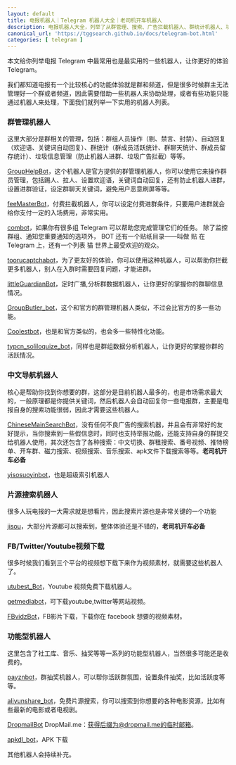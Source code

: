 ```yaml
---
layout: default
title: 电报机器人｜Telegram 机器人大全｜老司机开车机器人
description: 电报机器人大全，列举了从群管理、搜索、广告拦截机器人、群统计机器人、功能型机器人，比如视频下载机器人、音乐搜索机器人、片源搜索机器人等等。
canonical_url: 'https://tggsearch.github.io/docs/telegram-bot.html'
categories: [ telegram ]
---
```

本文给你列举电报 Telegram 中最常用也是最实用的一些机器人，让你更好的体验 Telegram。

我们都知道电报有一个比较核心的功能体验就是群和频道，但是很多时候群主无法管理好一个群或者频道，因此需要借助一些机器人来协助处理，或者有些功能只能通过机器人来处理，下面我们就列举一下实用的机器人列表。

### 群管理机器人
这里大部分是群相关的管理，包括：群组人员操作（剔、禁言、封禁）、自动回复（欢迎语、关键词自动回复）、群统计（群成员活跃统计、群聊天统计、群成员留存统计）、垃圾信息管理（防止机器人进群、垃圾广告拦截）等等。

[GroupHelpBot](./302.html?target=https://t.me/GroupHelpBot)，这个机器人是官方提供的群管理机器人，你可以使用它来操作群员管理，包括踢人、拉人、设置欢迎语，关键词自动回复，还有防止机器人进群，设置进群验证，设定群聊天关键词，避免用户恶意刷屏等等。

[feeMasterBot](./302.html?target=https://t.me/feeMasterBot)，付费拦截机器人，你可以设定付费进群条件，只要用户进群就会给你支付一定的入场费用，非常实用。

[combot](./302.html?target=https://t.me/combot)，如果你有很多组 Telegram 可以帮助您完成管理它们的任务。 除了监控群组、通知您重要通知的选项外， BOT 还有一个贴纸目录——叫做 贴 在 Telegram 上，还有一个列表 猫 世界上最受欢迎的观众。

[toorucaptchabot](./302.html?target=https://t.me/toorucaptchabot)，为了更友好的体验，你可以使用这种机器人，可以帮助你拦截更多机器人，别人在入群时需要回复问题，才能进群。

[littleGuardianBot](./302.html?target=https://t.me/littleGuardianBot)，定时广播,分析群数据机器人，让你更好的掌握你的群聊信息情况。

[GroupButler_bot](./302.html?target=https://t.me/GroupButler_bot)，这个和官方的群管理机器人类似，不过会比官方的多一些功能。

[Coolestbot](./302.html?target=https://t.me/Coolestbot)，也是和官方类似的，也会多一些特性化功能。

[typcn_soliloquize_bot](./302.html?target=https://t.me/typcn_soliloquize_bot)，同样也是群组数据分析机器人，让你更好的掌握你群的活跃情况。

### 中文导航机器人
核心是帮助你找到你想要的群，这部分是目前机器人最多的，也是市场需求最大的，一般原理都是你提供关键词，然后机器人会自动回复你一些电报群，主要是电报自身的搜索功能很弱，因此才需要这些机器人。

[ChineseMainSearchBot](./302.html?target=https://t.me/ChineseMainSearchBot)，没有任何不良广告的搜索机器，并且会有非常好的友好提示，当你搜索到一些假信息时，同时也支持举报功能，还能支持自身的群提交给机器人使用，其次还包含了各种搜索：中文切换、群租搜索、番号视频、推特榜单、开车群、磁力搜索、视频搜索、音乐搜索、apk文件下载搜索等等。**老司机开车必备**

[yisosuoyinbot](./302.html?target=https://t.me/yisosuoyinbot)，也是超级索引机器人

### 片源搜索机器人
很多人玩电报的一大需求就是想看片，因此搜索片源也是非常关键的一个功能

[jisou](./302.html?target=https://t.me/jisou)，大部分片源都可以搜索到，整体体验还是不错的，**老司机开车必备**

### FB/Twitter/Youtube视频下载
很多时候我们看到三个平台的视频想下载下来作为视频素材，就需要这些机器人了。

[utubest_Bot](./302.html?target=https://t.me/utubest_Bot)，Youtube 视频免费下载机器人。

[getmediabot](./302.html?target=https://t.me/getmediabot)，可下载youtube,twitter等网站视频。

[FBvidzBot](./302.html?target=https://t.me/FBvidzBot)，FB影片下载，下载你在 facebook 想要的视频素材。

### 功能型机器人
这里包含了社工库、音乐、抽奖等等一系列的功能型机器人，当然很多可能还是收费的。

[payznbot](./302.html?target=https://t.me/payznbot)，群抽奖机器人，可以帮你活跃群氛围，设置条件抽奖，比如活跃度等等。

[aliyunshare_bot](./302.html?target=https://t.me/aliyunshare_bot)，免费片源搜索，你可以搜索到你想要的各种电影资源，比如有些最新的电影或者电视剧。

[DropmailBot](./302.html?target=https://t.me/DropmailBot) DropMail.me：获得后缀为@dropmail.me的临时邮箱。

[apkdl_bot](./302.html?target=https://t.me/apkdl_bot)，APK 下载

其他机器人会持续补充。